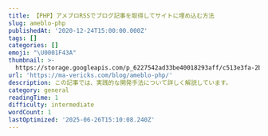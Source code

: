 ```yaml
---
title: 【PHP】アメブロRSSでブログ記事を取得してサイトに埋め込む方法
slug: ameblo-php
publishedAt: '2020-12-24T15:00:00.000Z'
tags: []
categories: []
emoji: "\U0001F43A"
thumbnail: >-
  https://storage.googleapis.com/p_6227542ad33be40018293aff/c513e3fa-2b84-4182-ac8d-6fce86849063/ameblo-php.png
url: 'https://ma-vericks.com/blog/ameblo-php/'
description: この記事では、実践的な開発手法について詳しく解説しています。
category: general
readingTime: 1
difficulty: intermediate
wordCount: 1
lastOptimized: '2025-06-26T15:10:08.240Z'
---
```


